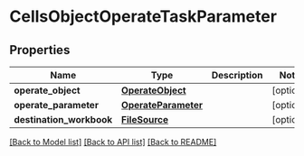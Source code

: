 # CellsObjectOperateTaskParameter

## Properties
Name | Type | Description | Notes
------------ | ------------- | ------------- | -------------
**operate_object** | [**OperateObject**](OperateObject.md) |  | [optional] 
**operate_parameter** | [**OperateParameter**](OperateParameter.md) |  | [optional] 
**destination_workbook** | [**FileSource**](FileSource.md) |  | [optional] 

[[Back to Model list]](../README.md#documentation-for-models) [[Back to API list]](../README.md#documentation-for-api-endpoints) [[Back to README]](../README.md)


